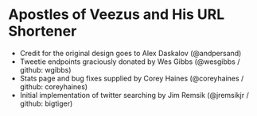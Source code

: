 # Apostles of Veezus and His URL Shortener

* Credit for the original design goes to Alex Daskalov (@andpersand)
* Tweetie endpoints graciously donated by Wes Gibbs (@wesgibbs / github: wgibbs)
* Stats page and bug fixes supplied by Corey Haines (@coreyhaines / github: coreyhaines)
* Initial implementation of twitter searching by Jim Remsik (@jremsikjr / github: bigtiger)
